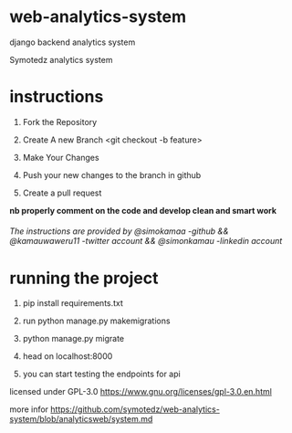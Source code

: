 # web-analytics-system
 django backend analytics system

Symotedz analytics system

# instructions
1) Fork the Repository

2) Create A new Branch <git checkout -b feature>

3) Make Your Changes

4) Push your new changes to the branch in github

5) Create a pull request

<b>nb properly comment on the code and develop clean and smart work</b>

<h6>The instructions are provided by @simokamaa -github && @kamauwaweru11 -twitter account && @simonkamau -linkedin account

# running the project
1) pip install requirements.txt

2) run python manage.py makemigrations

3) python manage.py migrate 

4) head on localhost:8000

5) you can start testing the endpoints for api

 licensed under GPL-3.0 https://www.gnu.org/licenses/gpl-3.0.en.html

 more infor https://github.com/symotedz/web-analytics-system/blob/analyticsweb/system.md





